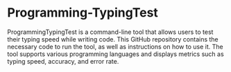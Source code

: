 # Programming-TypingTest
ProgrammingTypingTest is a command-line tool that allows users to test their typing speed while writing code. This GitHub repository contains the necessary code to run the tool, as well as instructions on how to use it. The tool supports various programming languages and displays metrics such as typing speed, accuracy, and error rate. 
